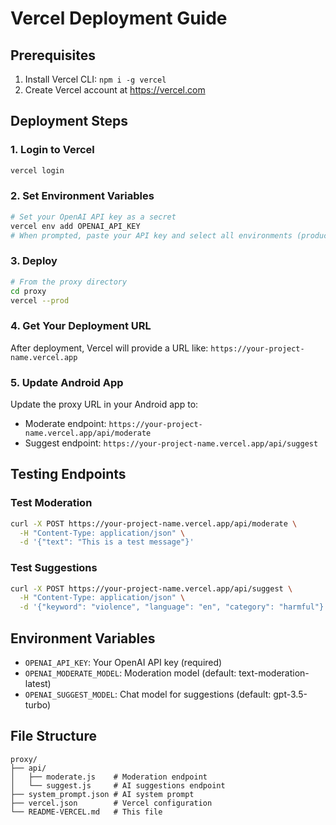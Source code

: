 # Vercel Deployment Guide

## Prerequisites
1. Install Vercel CLI: `npm i -g vercel`
2. Create Vercel account at https://vercel.com

## Deployment Steps

### 1. Login to Vercel
```bash
vercel login
```

### 2. Set Environment Variables
```bash
# Set your OpenAI API key as a secret
vercel env add OPENAI_API_KEY
# When prompted, paste your API key and select all environments (production, preview, development)
```

### 3. Deploy
```bash
# From the proxy directory
cd proxy
vercel --prod
```

### 4. Get Your Deployment URL
After deployment, Vercel will provide a URL like:
`https://your-project-name.vercel.app`

### 5. Update Android App
Update the proxy URL in your Android app to:
- Moderate endpoint: `https://your-project-name.vercel.app/api/moderate`
- Suggest endpoint: `https://your-project-name.vercel.app/api/suggest`

## Testing Endpoints

### Test Moderation
```bash
curl -X POST https://your-project-name.vercel.app/api/moderate \
  -H "Content-Type: application/json" \
  -d '{"text": "This is a test message"}'
```

### Test Suggestions
```bash
curl -X POST https://your-project-name.vercel.app/api/suggest \
  -H "Content-Type: application/json" \
  -d '{"keyword": "violence", "language": "en", "category": "harmful"}'
```

## Environment Variables
- `OPENAI_API_KEY`: Your OpenAI API key (required)
- `OPENAI_MODERATE_MODEL`: Moderation model (default: text-moderation-latest)
- `OPENAI_SUGGEST_MODEL`: Chat model for suggestions (default: gpt-3.5-turbo)

## File Structure
```
proxy/
├── api/
│   ├── moderate.js    # Moderation endpoint
│   └── suggest.js     # AI suggestions endpoint
├── system_prompt.json # AI system prompt
├── vercel.json        # Vercel configuration
└── README-VERCEL.md   # This file
```

